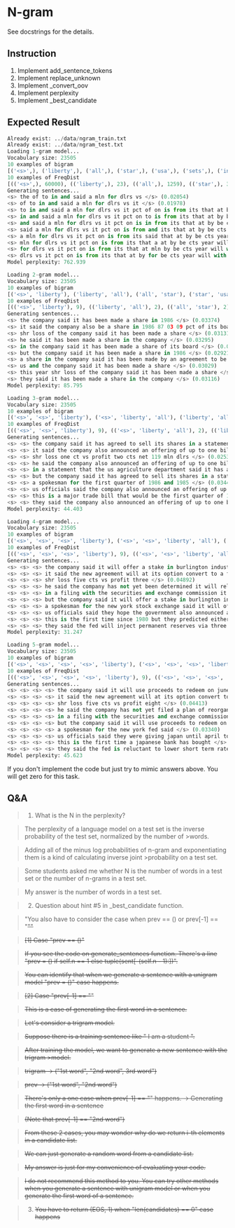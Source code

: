 # N-gram

See docstrings for the details.

## Instruction

1. Implement add_sentence_tokens
2. Implement replace_unknown
3. Implement _convert_oov
4. Implement perplexity
5. Implement _best_candidate

## Expected Result

```Python
Already exist: ../data/ngram_train.txt
Already exist: ../data/ngram_test.txt
Loading 1-gram model...
Vocabulary size: 23505
10 examples of bigram
[('<s>',), ('liberty',), ('all',), ('star',), ('usa',), ('sets',), ('initial',), ('payout',), ('</s>',), ('<s>',)]
10 examples of FreqDist
[(('<s>',), 60000), (('liberty',), 23), (('all',), 1259), (('star',), 39), (('usa',), 41), (('sets',), 426), (('initial',), 255), (('payout',), 219), (('</s>',), 60000), (('we',), 1392)]
Generating sentences...
<s> the of to in and said a mln for dlrs vs </s> (0.02054)
<s> of to in and said a mln for dlrs vs it </s> (0.01978)
<s> to in and said a mln for dlrs vs it pct of on is from its that at by be cts year will </s> (0.00904)
<s> in and said a mln for dlrs vs it pct on to is from its that at by be cts year will with </s> (0.00890)
<s> and said a mln for dlrs vs it pct on is in from its that at by be cts year will with billion </s> (0.00876)
<s> said a mln for dlrs vs it pct on is from and its that at by be cts year will with billion net </s> (0.00864)
<s> a mln for dlrs vs it pct on is from its said that at by be cts year will with billion net was </s> (0.00853)
<s> mln for dlrs vs it pct on is from its that a at by be cts year will with billion net was us </s> (0.00841)
<s> for dlrs vs it pct on is from its that at mln by be cts year will with billion net was us he </s> (0.00830)
<s> dlrs vs it pct on is from its that at by for be cts year will with billion net was us he has </s> (0.00821)
Model perplexity: 762.939

Loading 2-gram model...
Vocabulary size: 23505
10 examples of bigram
[('<s>', 'liberty'), ('liberty', 'all'), ('all', 'star'), ('star', 'usa'), ('usa', 'sets'), ('sets', 'initial'), ('initial', 'payout'), ('payout', '</s>'), ('</s>', '<s>'), ('<s>', 'we')]
10 examples of FreqDist
[(('<s>', 'liberty'), 9), (('liberty', 'all'), 2), (('all', 'star'), 2), (('star', 'usa'), 1), (('usa', 'sets'), 1), (('sets', 'initial'), 19), (('initial', 'payout'), 13), (('payout', '</s>'), 181), (('</s>', '<s>'), 59999), (('<s>', 'we'), 493)]
Generating sentences...
<s> the company said it has been made a share in 1986 </s> (0.03374)
<s> it said the company also be a share in 1986 87 03 09 pct of its board </s> (0.01975)
<s> shr loss of the company said it has been made a share </s> (0.03131)
<s> he said it has been made a share in the company </s> (0.03295)
<s> in the company said it has been made a share of its board </s> (0.02602)
<s> but the company said it has been made a share in 1986 </s> (0.02921)
<s> a share in the company said it has been made by an agreement to be used for one of its board </s> (0.01582)
<s> us and the company said it has been made a share </s> (0.03029)
<s> this year shr loss of the company said it has been made a share </s> (0.02688)
<s> they said it has been made a share in the company </s> (0.03116)
Model perplexity: 85.795

Loading 3-gram model...
Vocabulary size: 23505
10 examples of bigram
[('<s>', '<s>', 'liberty'), ('<s>', 'liberty', 'all'), ('liberty', 'all', 'star'), ('all', 'star', 'usa'), ('star', 'usa', 'sets'), ('usa', 'sets', 'initial'), ('sets', 'initial', 'payout'), ('initial', 'payout', '</s>'), ('payout', '</s>', '</s>'), ('</s>', '</s>', '<s>')]
10 examples of FreqDist
[(('<s>', '<s>', 'liberty'), 9), (('<s>', 'liberty', 'all'), 2), (('liberty', 'all', 'star'), 2), (('all', 'star', 'usa'), 1), (('star', 'usa', 'sets'), 1), (('usa', 'sets', 'initial'), 1), (('sets', 'initial', 'payout'), 5), (('initial', 'payout', '</s>'), 10), (('payout', '</s>', '</s>'), 181), (('</s>', '</s>', '<s>'), 59999)]
Generating sentences...
<s> <s> the company said it has agreed to sell its shares in a statement </s> (0.03163)
<s> <s> it said the company also announced an offering of up to one billion dlrs in cash and notes </s> (0.01825)
<s> <s> shr loss one ct vs profit two cts net 119 mln dlrs </s> (0.02536)
<s> <s> he said the company also announced an offering of up to one billion dlrs in cash and notes </s> (0.01806)
<s> <s> in a statement that the us agriculture department said it has agreed to sell its shares </s> (0.02298)
<s> <s> but the company said it has agreed to sell its shares in a statement </s> (0.02676)
<s> <s> a spokesman for the first quarter of 1986 and 1985 </s> (0.03440)
<s> <s> us officials said the company also announced an offering of up to one billion dlrs in cash and notes </s> (0.01620)
<s> <s> this is a major trade bill that would be the first quarter of 1986 </s> (0.02190)
<s> <s> they said the company also announced an offering of up to one billion dlrs in cash and notes </s> (0.01751)
Model perplexity: 44.403

Loading 4-gram model...
Vocabulary size: 23505
10 examples of bigram
[('<s>', '<s>', '<s>', 'liberty'), ('<s>', '<s>', 'liberty', 'all'), ('<s>', 'liberty', 'all', 'star'), ('liberty', 'all', 'star', 'usa'), ('all', 'star', 'usa', 'sets'), ('star', 'usa', 'sets', 'initial'), ('usa', 'sets', 'initial', 'payout'), ('sets', 'initial', 'payout', '</s>'), ('initial', 'payout', '</s>', '</s>'), ('payout', '</s>', '</s>', '</s>')]
10 examples of FreqDist
[(('<s>', '<s>', '<s>', 'liberty'), 9), (('<s>', '<s>', 'liberty', 'all'), 2), (('<s>', 'liberty', 'all', 'star'), 2), (('liberty', 'all', 'star', 'usa'), 1), (('all', 'star', 'usa', 'sets'), 1), (('star', 'usa', 'sets', 'initial'), 1), (('usa', 'sets', 'initial', 'payout'), 1), (('sets', 'initial', 'payout', '</s>'), 5), (('initial', 'payout', '</s>', '</s>'), 10), (('payout', '</s>', '</s>', '</s>'), 181)]
Generating sentences...
<s> <s> <s> the company said it will offer a stake in burlington industries inc and gencorp </s> (0.01924)
<s> <s> <s> it said the new agreement will at its option convert to a four pct annual rate in </s> (0.01344)
<s> <s> <s> shr loss five cts vs profit three </s> (0.04892)
<s> <s> <s> he said the company has not yet been determined it will release an announcement this weekend that </s> (0.01414)
<s> <s> <s> in a filing with the securities and exchange commission it has acquired an eight pct coupon to yield 810 </s> (0.01791)
<s> <s> <s> but the company said it will offer a stake in burlington industries inc and gencorp </s> (0.01631)
<s> <s> <s> a spokesman for the new york stock exchange said it will offer up to 100 mln dlrs of debt </s> (0.01517)
<s> <s> <s> us officials said they hope the government also announced an end to agricultural subsidies inclusion of trade in services and investments </s> (0.01011)
<s> <s> <s> this is the first time since 1980 but they predicted either no rise in employment </s> (0.01484)
<s> <s> <s> they said the fed will inject permanent reserves via three day system repurchase agreements economists </s> (0.01574)
Model perplexity: 31.247

Loading 5-gram model...
Vocabulary size: 23505
10 examples of bigram
[('<s>', '<s>', '<s>', '<s>', 'liberty'), ('<s>', '<s>', '<s>', 'liberty', 'all'), ('<s>', '<s>', 'liberty', 'all', 'star'), ('<s>', 'liberty', 'all', 'star', 'usa'), ('liberty', 'all', 'star', 'usa', 'sets'), ('all', 'star', 'usa', 'sets', 'initial'), ('star', 'usa', 'sets', 'initial', 'payout'), ('usa', 'sets', 'initial', 'payout', '</s>'), ('sets', 'initial', 'payout', '</s>', '</s>'), ('initial', 'payout', '</s>', '</s>', '</s>')]
10 examples of FreqDist
[(('<s>', '<s>', '<s>', '<s>', 'liberty'), 9), (('<s>', '<s>', '<s>', 'liberty', 'all'), 2), (('<s>', '<s>', 'liberty', 'all', 'star'), 2), (('<s>', 'liberty', 'all', 'star', 'usa'), 1), (('liberty', 'all', 'star', 'usa', 'sets'), 1), (('all', 'star', 'usa', 'sets', 'initial'), 1), (('star', 'usa', 'sets', 'initial', 'payout'), 1), (('usa', 'sets', 'initial', 'payout', '</s>'), 1), (('sets', 'initial', 'payout', '</s>', '</s>'), 5), (('initial', 'payout', '</s>', '</s>', '</s>'), 10)]
Generating sentences...
<s> <s> <s> <s> the company said it will use proceeds to redeem on june 15 all 125 mln dlrs of subordinated debentures due </s> (0.01193)
<s> <s> <s> <s> it said the new agreement will at its option convert to a four year term loan in september 1988 </s> </s> (0.01042)
<s> <s> <s> <s> shr loss five cts vs profit eight </s> (0.04413)
<s> <s> <s> <s> he said the company has not yet filed a plan of reorganization bell is also free to continue talks with </s> (0.01075)
<s> <s> <s> <s> in a filing with the securities and exchange commission it has acquired 150000 shares of modulaire industries or 50 pct </s> (0.01528)
<s> <s> <s> <s> but the company said it will use proceeds to redeem on june 15 all 125 mln dlrs of subordinated debentures </s> (0.01087)
<s> <s> <s> <s> a spokesman for the new york fed said </s> (0.03340)
<s> <s> <s> <s> us officials said they were giving japan until april to show that an economic stimulus package was in the offing </s> (0.01077)
<s> <s> <s> <s> this is the first time a japanese bank has bought </s> (0.02536)
<s> <s> <s> <s> they said the fed is reluctant to lower short term rates for fear this would spur expectations of a weaker </s> (0.01020)
Model perplexity: 45.623
```

If you don't implement the code but just try to mimic answers above. You will get zero for this task.

## Q&A

>1. What is the N in the perplexity?

>The perplexity of a language model on a test set is the inverse probability of the test set, normalized by the number of >words.

>Adding all of the minus log probabilities of n-gram and exponentiating them is a kind of calculating inverse joint >probability on a test set.

>Some students asked me whether N is the number of words in a test set or the number of n-grams in a test set.

>My answer is the number of words in a test set.



>2. Question about hint #5 in _best_candidate function.

> "You also have to consider the case when prev ==  () or prev[-1] == "<s>""

>[1]  Case "prev == ()"

>If you see the code on generate_sentences function. There's a line "prev = () if self.n == 1 else tuple(sent[-(self.n - 1):])".

>You can identify that when we generate a sentence with a unigram model "prev = ()" case happens.



>[2] Case "prev[-1] == "<s>"

>This is a case of generating the first word in a sentence.

>Let's consider a trigram model.

>Suppose there is a training sentence like "<s> <s> I am a student </s> </s>".

>After training the model, we want to generate a new sentence with the trigram >model.

>trigram -> ("1st word", "2nd word", 3rd word")

>prev -> ("1st word", "2nd word")

>There's only a one case when prev[-1] == "<s>" happens. -> Generating the first word in a sentence

> (Note that prev[-1] == "2nd word")



>From these 2 cases, you may wonder why do we return i-th elements in a candidate list.

>We can just generate a random word from a candidate list.

>My answer is just for my convenience of evaluating your code.

>I do not recommend this method to you. You can try other methods when you generate a sentence with unigram model or when you generate the first word of a sentence. 



>3. You have to return (EOS, 1) when "len(candidates) == 0" case happens
